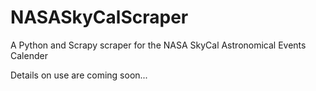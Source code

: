 # NASASkyCalScraper
A Python and Scrapy scraper for the NASA SkyCal Astronomical Events Calender

Details on use are coming soon...
